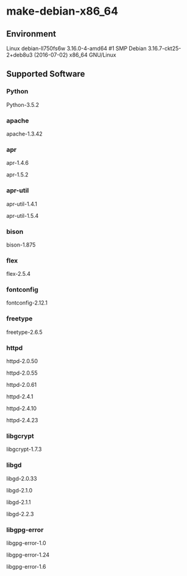 # make-debian-x86_64

## Environment
Linux debian-ll750fs6w 3.16.0-4-amd64 #1 SMP Debian 3.16.7-ckt25-2+deb8u3 (2016-07-02) x86_64 GNU/Linux

## Supported Software
### Python
Python-3.5.2

### apache
apache-1.3.42

### apr
apr-1.4.6

apr-1.5.2

### apr-util
apr-util-1.4.1

apr-util-1.5.4

### bison
bison-1.875

### flex
flex-2.5.4

### fontconfig
fontconfig-2.12.1

### freetype
freetype-2.6.5

### httpd
httpd-2.0.50

httpd-2.0.55

httpd-2.0.61

httpd-2.4.1

httpd-2.4.10

httpd-2.4.23

### libgcrypt
libgcrypt-1.7.3

### libgd
libgd-2.0.33

libgd-2.1.0

libgd-2.1.1

libgd-2.2.3

### libgpg-error
libgpg-error-1.0

libgpg-error-1.24

libgpg-error-1.6

